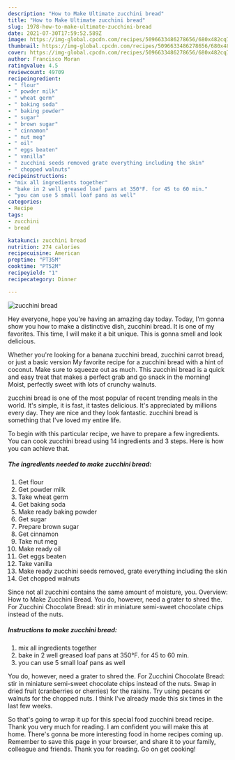 ```yaml
---
description: "How to Make Ultimate zucchini bread"
title: "How to Make Ultimate zucchini bread"
slug: 1978-how-to-make-ultimate-zucchini-bread
date: 2021-07-30T17:59:52.589Z
image: https://img-global.cpcdn.com/recipes/5096633486278656/680x482cq70/zucchini-bread-recipe-main-photo.jpg
thumbnail: https://img-global.cpcdn.com/recipes/5096633486278656/680x482cq70/zucchini-bread-recipe-main-photo.jpg
cover: https://img-global.cpcdn.com/recipes/5096633486278656/680x482cq70/zucchini-bread-recipe-main-photo.jpg
author: Francisco Moran
ratingvalue: 4.5
reviewcount: 49709
recipeingredient:
- " flour"
- " powder milk"
- " wheat germ"
- " baking soda"
- " baking powder"
- " sugar"
- " brown sugar"
- " cinnamon"
- " nut meg"
- " oil"
- " eggs beaten"
- " vanilla"
- " zucchini seeds removed grate everything including the skin"
- " chopped walnuts"
recipeinstructions:
- "mix all ingredients together"
- "bake in 2 well greased loaf pans at 350°F. for 45 to 60 min."
- "you can use 5 small loaf pans as well"
categories:
- Recipe
tags:
- zucchini
- bread

katakunci: zucchini bread 
nutrition: 274 calories
recipecuisine: American
preptime: "PT35M"
cooktime: "PT52M"
recipeyield: "1"
recipecategory: Dinner

---
```



![zucchini bread](https://img-global.cpcdn.com/recipes/5096633486278656/680x482cq70/zucchini-bread-recipe-main-photo.jpg)

Hey everyone, hope you're having an amazing day today. Today, I'm gonna show you how to make a distinctive dish, zucchini bread. It is one of my favorites. This time, I will make it a bit unique. This is gonna smell and look delicious.

Whether you&#39;re looking for a banana zucchini bread, zucchini carrot bread, or just a basic version My favorite recipe for a zucchini bread with a hint of coconut. Make sure to squeeze out as much. This zucchini bread is a quick and easy treat that makes a perfect grab and go snack in the morning! Moist, perfectly sweet with lots of crunchy walnuts.

zucchini bread is one of the most popular of recent trending meals in the world. It's simple, it is fast, it tastes delicious. It's appreciated by millions every day. They are nice and they look fantastic. zucchini bread is something that I've loved my entire life.


To begin with this particular recipe, we have to prepare a few ingredients. You can cook zucchini bread using 14 ingredients and 3 steps. Here is how you can achieve that.

<!--inarticleads1-->

##### The ingredients needed to make zucchini bread:

1. Get  flour
1. Get  powder milk
1. Take  wheat germ
1. Get  baking soda
1. Make ready  baking powder
1. Get  sugar
1. Prepare  brown sugar
1. Get  cinnamon
1. Take  nut meg
1. Make ready  oil
1. Get  eggs beaten
1. Take  vanilla
1. Make ready  zucchini seeds removed, grate everything including the skin
1. Get  chopped walnuts


Since not all zucchini contains the same amount of moisture, you. Overview: How to Make Zucchini Bread. You do, however, need a grater to shred the. For Zucchini Chocolate Bread: stir in miniature semi-sweet chocolate chips instead of the nuts. 

<!--inarticleads2-->

##### Instructions to make zucchini bread:

1. mix all ingredients together
1. bake in 2 well greased loaf pans at 350°F. for 45 to 60 min.
1. you can use 5 small loaf pans as well


You do, however, need a grater to shred the. For Zucchini Chocolate Bread: stir in miniature semi-sweet chocolate chips instead of the nuts. Swap in dried fruit (cranberries or cherries) for the raisins. Try using pecans or walnuts for the chopped nuts. I think I&#39;ve already made this six times in the last few weeks. 

So that's going to wrap it up for this special food zucchini bread recipe. Thank you very much for reading. I am confident you will make this at home. There's gonna be more interesting food in home recipes coming up. Remember to save this page in your browser, and share it to your family, colleague and friends. Thank you for reading. Go on get cooking!
